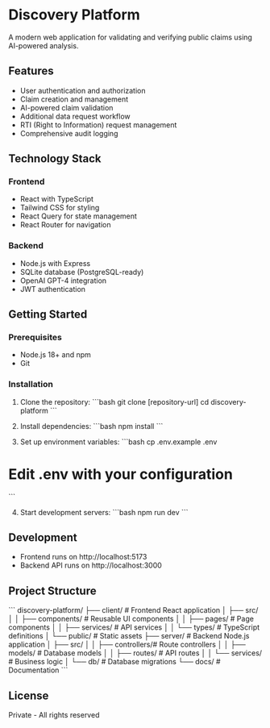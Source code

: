 # Discovery Platform

A modern web application for validating and verifying public claims using AI-powered analysis.

## Features

- User authentication and authorization
- Claim creation and management
- AI-powered claim validation
- Additional data request workflow
- RTI (Right to Information) request management
- Comprehensive audit logging

## Technology Stack

### Frontend
- React with TypeScript
- Tailwind CSS for styling
- React Query for state management
- React Router for navigation

### Backend
- Node.js with Express
- SQLite database (PostgreSQL-ready)
- OpenAI GPT-4 integration
- JWT authentication

## Getting Started

### Prerequisites
- Node.js 18+ and npm
- Git

### Installation

1. Clone the repository:
\`\`\`bash
git clone [repository-url]
cd discovery-platform
\`\`\`

2. Install dependencies:
\`\`\`bash
npm install
\`\`\`

3. Set up environment variables:
\`\`\`bash
cp .env.example .env
# Edit .env with your configuration
\`\`\`

4. Start development servers:
\`\`\`bash
npm run dev
\`\`\`

## Development

- Frontend runs on http://localhost:5173
- Backend API runs on http://localhost:3000

## Project Structure

\`\`\`
discovery-platform/
├── client/              # Frontend React application
│   ├── src/
│   │   ├── components/  # Reusable UI components
│   │   ├── pages/      # Page components
│   │   ├── services/   # API services
│   │   └── types/      # TypeScript definitions
│   └── public/         # Static assets
├── server/             # Backend Node.js application
│   ├── src/
│   │   ├── controllers/# Route controllers
│   │   ├── models/     # Database models
│   │   ├── routes/     # API routes
│   │   └── services/   # Business logic
│   └── db/            # Database migrations
└── docs/              # Documentation
\`\`\`

## License

Private - All rights reserved 